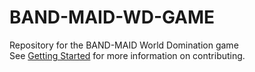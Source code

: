 # BAND-MAID-WD-GAME
Repository for the BAND-MAID World Domination game  
See [Getting Started](https://github.com/TomAJensen/BAND-MAID-WD-GAME/blob/main/GETTING-STARTED.md) for more information on contributing.

